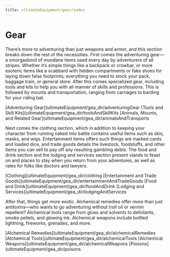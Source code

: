 ```yaml
---
title: ultimateEquipment/gear/index
---
```

# Gear

There’s more to adventuring than just weapons and armor, and this section breaks down the rest of the necessities. First comes the adventuring gear—a smorgasbord of mundane items used every day by adventurers of all stripes. Whether it’s simple things like a backpack or crowbar, or more esoteric items like a scabbard with hidden compartments or fake shoes for laying down false footprints; everything you need to stock your pack, baggage train, or general store. After this comes specialized gear, including tools and kits to help you with all manner of skills and professions. This is followed by mounts and transportation, ranging from carriages to barding for your riding bat.

[Adventuring Gear](ultimateEquipment/gea_dir/adventuringGear [Tools and Skill Kits](ultimateEquipment/gea_dir/toolsAndSkillKits [Animals, Mounts, and Related Gear](ultimateEquipment/gea_dir/animalsAndTransports

Next comes the clothing section, which in addition to keeping your character from running naked into battle contains useful items such as skis, masks, and wigs. Entertainment items offers such things are marked cards and loaded dice, and trade goods details the livestock, foodstuffs, and other items you can sell to pay off any resulting gambling debts. The food and drink section and the lodging and services section present viands to feast on and places to stay when you return from your adventures, as well as rates for folks like doctors and lawyers.

[Clothing](ultimateEquipment/gea_dir/clothing [Entertainment and Trade Goods](ultimateEquipment/gea_dir/entertainmentAndTradeGoods [Food and Drink](ultimateEquipment/gea_dir/foodAndDrink [Lodging and Services](ultimateEquipment/gea_dir/lodgingAndServices

After that, things get more exotic. Alchemical remedies offer more than just antitoxins—who wants to go adventuring without troll oil or vermin repellent? Alchemical tools range from glues and solvents to defoliants, smoke pellets, and glowing ink. Alchemical weapons include bottled lightning, fireworks, grenades, and more.

[Alchemical Remedies](ultimateEquipment/gea_dir/alchemicalRemedies [Alchemical Tools](ultimateEquipment/gea_dir/alchemicalTools [Alchemical Weapons](ultimateEquipment/gea_dir/alchemicalWeapons [Poisons](ultimateEquipment/gea_dir/poisons

